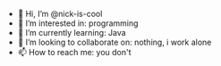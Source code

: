 - 👋 Hi, I’m @nick-is-cool
- 👀 I’m interested in: programming
- 🌱 I’m currently learning: Java
- 💞️ I’m looking to collaborate on: nothing, i work alone
- 📫 How to reach me: you don't
